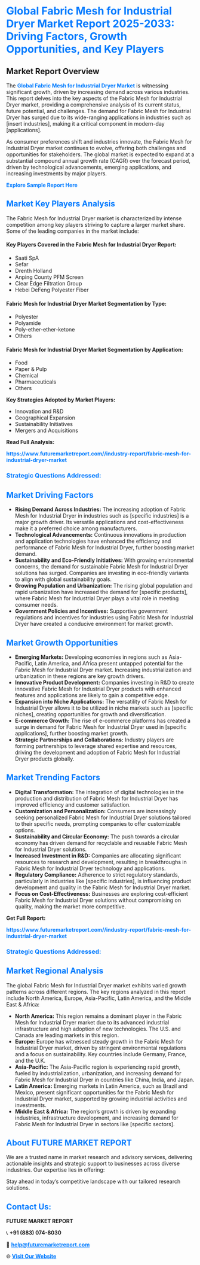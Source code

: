 <h1 style="color: #007BFF;">Global Fabric Mesh for Industrial Dryer Market Report 2025-2033: Driving Factors, Growth Opportunities, and Key Players</h1>

<section id="overview">
<h2>Market Report Overview</h2>
<p>The <a href="https://www.futuremarketreport.com//industry-report/fabric-mesh-for-industrial-dryer-market" style="color: #007BFF; text-decoration: none;"><strong>Global Fabric Mesh for Industrial Dryer Market</strong></a> is witnessing significant growth, driven by increasing demand across various industries. This report delves into the key aspects of the Fabric Mesh for Industrial Dryer market, providing a comprehensive analysis of its current status, future potential, and challenges. The demand for Fabric Mesh for Industrial Dryer has surged due to its wide-ranging applications in industries such as [insert industries], making it a critical component in modern-day [applications].</p>
<p>As consumer preferences shift and industries innovate, the Fabric Mesh for Industrial Dryer market continues to evolve, offering both challenges and opportunities for stakeholders. The global market is expected to expand at a substantial compound annual growth rate (CAGR) over the forecast period, driven by technological advancements, emerging applications, and increasing investments by major players.</p>
</section>

<section id="overview">
<p><a href="https://www.futuremarketreport.com//request-sample/reportId=49719" style="color: #007BFF; text-decoration: none;"><strong>Explore Sample Report Here</strong></a></p>
</section>

<section id="key-players">
<h2 style="color: #007BFF;">Market Key Players Analysis</h2>
<p>The Fabric Mesh for Industrial Dryer market is characterized by intense competition among key players striving to capture a larger market share. Some of the leading companies in the market include:</p>
<h4>Key Players Covered in the Fabric Mesh for Industrial Dryer Report:</h4>
<ul><li>Saati SpA</li><li>Sefar</li><li>Drenth Holland</li><li>Anping County PFM Screen</li><li>Clear Edge Filtration Group</li><li>Hebei DeFeng Polyester Fiber</li></ul>
<h4>Fabric Mesh for Industrial Dryer Market Segmentation by Type:</h4>
<ul><li>Polyester</li><li>Polyamide</li><li>Poly-ether-ether-ketone</li><li>Others</li></ul>

<h4>Fabric Mesh for Industrial Dryer Market Segmentation by Application:</h4>
<ul><li>Food</li><li>Paper &amp; Pulp</li><li>Chemical</li><li>Pharmaceuticals</li><li>Others</li></ul>
<p><strong>Key Strategies Adopted by Market Players:</strong></p>
<ul>
<li>Innovation and R&D</li>
<li>Geographical Expansion</li>
<li>Sustainability Initiatives</li>
<li>Mergers and Acquisitions</li>
</ul>
</section>

<section>
<p><strong>Read Full Analysis: </strong></p><a href="https://www.futuremarketreport.com//industry-report/fabric-mesh-for-industrial-dryer-market" style="color: #007BFF; text-decoration: none;"><strong>https://www.futuremarketreport.com//industry-report/fabric-mesh-for-industrial-dryer-market</strong></a>
<h3 style="color: #007BFF;">Strategic Questions Addressed:</h3>
</section>

<section id="driving-factors">
<h2 style="color: #007BFF;">Market Driving Factors</h2>
<ul>
<li><strong>Rising Demand Across Industries:</strong> The increasing adoption of Fabric Mesh for Industrial Dryer in industries such as [specific industries] is a major growth driver. Its versatile applications and cost-effectiveness make it a preferred choice among manufacturers.</li>
<li><strong>Technological Advancements:</strong> Continuous innovations in production and application technologies have enhanced the efficiency and performance of Fabric Mesh for Industrial Dryer, further boosting market demand.</li>
<li><strong>Sustainability and Eco-Friendly Initiatives:</strong> With growing environmental concerns, the demand for sustainable Fabric Mesh for Industrial Dryer solutions has surged. Companies are investing in eco-friendly variants to align with global sustainability goals.</li>
<li><strong>Growing Population and Urbanization:</strong> The rising global population and rapid urbanization have increased the demand for [specific products], where Fabric Mesh for Industrial Dryer plays a vital role in meeting consumer needs.</li>
<li><strong>Government Policies and Incentives:</strong> Supportive government regulations and incentives for industries using Fabric Mesh for Industrial Dryer have created a conducive environment for market growth.</li>
</ul>
</section>

<section id="growth-opportunities">
<h2 style="color: #007BFF;">Market Growth Opportunities</h2>
<ul>
<li><strong>Emerging Markets:</strong> Developing economies in regions such as Asia-Pacific, Latin America, and Africa present untapped potential for the Fabric Mesh for Industrial Dryer market. Increasing industrialization and urbanization in these regions are key growth drivers.</li>
<li><strong>Innovative Product Development:</strong> Companies investing in R&D to create innovative Fabric Mesh for Industrial Dryer products with enhanced features and applications are likely to gain a competitive edge.</li>
<li><strong>Expansion into Niche Applications:</strong> The versatility of Fabric Mesh for Industrial Dryer allows it to be utilized in niche markets such as [specific niches], creating opportunities for growth and diversification.</li>
<li><strong>E-commerce Growth:</strong> The rise of e-commerce platforms has created a surge in demand for Fabric Mesh for Industrial Dryer used in [specific applications], further boosting market growth.</li>
<li><strong>Strategic Partnerships and Collaborations:</strong> Industry players are forming partnerships to leverage shared expertise and resources, driving the development and adoption of Fabric Mesh for Industrial Dryer products globally.</li>
</ul>
</section>

<section id="trending-factors">
<h2 style="color: #007BFF;">Market Trending Factors</h2>
<ul>
<li><strong>Digital Transformation:</strong> The integration of digital technologies in the production and distribution of Fabric Mesh for Industrial Dryer has improved efficiency and customer satisfaction.</li>
<li><strong>Customization and Personalization:</strong> Consumers are increasingly seeking personalized Fabric Mesh for Industrial Dryer solutions tailored to their specific needs, prompting companies to offer customizable options.</li>
<li><strong>Sustainability and Circular Economy:</strong> The push towards a circular economy has driven demand for recyclable and reusable Fabric Mesh for Industrial Dryer solutions.</li>
<li><strong>Increased Investment in R&D:</strong> Companies are allocating significant resources to research and development, resulting in breakthroughs in Fabric Mesh for Industrial Dryer technology and applications.</li>
<li><strong>Regulatory Compliance:</strong> Adherence to strict regulatory standards, particularly in industries like [specific industries], is influencing product development and quality in the Fabric Mesh for Industrial Dryer market.</li>
<li><strong>Focus on Cost-Effectiveness:</strong> Businesses are exploring cost-efficient Fabric Mesh for Industrial Dryer solutions without compromising on quality, making the market more competitive.</li>
</ul>
</section>

<section>
<p><strong>Get Full Report: </strong></p><a href="https://www.futuremarketreport.com//industry-report/fabric-mesh-for-industrial-dryer-market" style="color: #007BFF; text-decoration: none;"><strong>https://www.futuremarketreport.com//industry-report/fabric-mesh-for-industrial-dryer-market</strong></a>
<h3 style="color: #007BFF;">Strategic Questions Addressed:</h3>
</section>


<section id="regional-analysis">
<h2 style="color: #007BFF;">Market Regional Analysis</h2>
<p>The global Fabric Mesh for Industrial Dryer market exhibits varied growth patterns across different regions. The key regions analyzed in this report include North America, Europe, Asia-Pacific, Latin America, and the Middle East & Africa:</p>
<ul>
<li><strong>North America:</strong> This region remains a dominant player in the Fabric Mesh for Industrial Dryer market due to its advanced industrial infrastructure and high adoption of new technologies. The U.S. and Canada are leading markets in this region.</li>
<li><strong>Europe:</strong> Europe has witnessed steady growth in the Fabric Mesh for Industrial Dryer market, driven by stringent environmental regulations and a focus on sustainability. Key countries include Germany, France, and the U.K.</li>
<li><strong>Asia-Pacific:</strong> The Asia-Pacific region is experiencing rapid growth, fueled by industrialization, urbanization, and increasing demand for Fabric Mesh for Industrial Dryer in countries like China, India, and Japan.</li>
<li><strong>Latin America:</strong> Emerging markets in Latin America, such as Brazil and Mexico, present significant opportunities for the Fabric Mesh for Industrial Dryer market, supported by growing industrial activities and investments.</li>
<li><strong>Middle East & Africa:</strong> The region’s growth is driven by expanding industries, infrastructure development, and increasing demand for Fabric Mesh for Industrial Dryer in sectors like [specific sectors].</li>
</ul>
</section>

<footer>
<h2 style="color: #007BFF;">About FUTURE MARKET REPORT</h2>
<p>We are a trusted name in market research and advisory services, delivering actionable insights and strategic support to businesses across diverse industries. Our expertise lies in offering:</p>

<p>Stay ahead in today’s competitive landscape with our tailored research solutions.</p>

<h2 style="color: #007BFF;">Contact Us:</h2>
<p><strong>FUTURE MARKET REPORT</strong></p>
<p>📞 <strong>+91 (883) 074-8030</strong></p>
<p>📧 <strong><a href="mailto:help@futuremarketreport.com" style="color: #007BFF;">help@futuremarketreport.com</a></strong></p>
<p>🌐 <strong><a href="https://www.futuremarketreport.com/" style="color: #007BFF;">Visit Our Website</a></strong></p>
</footer>